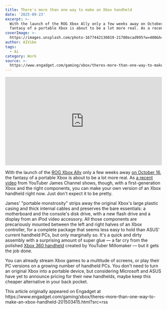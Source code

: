 ```yaml
---
title: There's more than one way to make an Xbox handheld
date: '2025-09-23'
excerpt: >-
  With the launch of the ROG Xbox Ally only a few weeks away on October 16, the
  fantasy of a portable Xbox is about to be a lot more real. As a recent v...
coverImage: >-
  https://images.unsplash.com/photo-1677442136019-21780ecad995?w=400&h=200&fit=crop&auto=format
author: AIVibe
tags:
  - Ai
category: Work
source: >-
  https://www.engadget.com/gaming/xbox/theres-more-than-one-way-to-make-an-xbox-handheld-201503415.html?src=rss
---
```

<div id="6f2194519d8d4f21805a7b0e2647a2d2"><div style="left:0;width:100%;height:0;position:relative;padding-bottom:56.25%;"><iframe src="https://www.youtube.com/embed/W3OK9A_RbSI?rel=0" style="top:0;left:0;width:100%;height:100%;position:absolute;border:0;" allowfullscreen scrolling="no" data-embed-domain="www.youtube.com"></iframe></div></div>
<p>With the launch of the <a data-i13n="elm:context_link;elmt:doNotAffiliate;cpos:1;pos:1" class="no-affiliate-link" href="https://www.engadget.com/gaming/xbox/rog-xbox-ally-handheld-gaming-devices-are-real-and-will-be-released-during-the-2025-holiday-season-142135533.html">ROG Xbox Ally</a> only a few weeks away <a data-i13n="elm:context_link;elmt:doNotAffiliate;cpos:2;pos:1" class="no-affiliate-link" href="https://www.engadget.com/gaming/xbox/xbox-ally-handhelds-will-be-available-october-16-but-we-still-dont-know-the-price-134015698.html">on October 16</a>, the fantasy of a portable Xbox is about to be a lot more real. As <a data-i13n="elm:context_link;elmt:doNotAffiliate;cpos:3;pos:1" class="no-affiliate-link" href="https://www.youtube.com/watch?v=W3OK9A_RbSI">a recent video</a> from YouTuber James Channel shows, though, with a first-generation Xbox and the right components, you can make your own version of an Xbox handheld right now. Just don&#39;t expect it to be pretty.</p>
<p>James&#39; &quot;portable monstrosity&quot; strips away the original Xbox&#39;s large plastic casing and thick internal cables and preserves the bare essentials: a motherboard and the console&#39;s disk drive, with a new flash drive and a display from an iPod video accessory. All those components are precariously mounted between the left and right halves of an Xbox controller, for a complete package that seems less easy to hold than ASUS&#39; current handheld PCs, but only marginally so. It&#39;s a quick and dirty assembly with a surprising amount of super glue — a far cry from the polished <a data-i13n="elm:context_link;elmt:doNotAffiliate;cpos:4;pos:1" class="no-affiliate-link" href="https://www.youtube.com/watch?v=w-2dgSjljn4">Xbox 360 handheld</a> created by YouTuber Millomaker — but it gets the job done.</p>
<span id="end-legacy-contents"></span><p>You can already stream Xbox games to a multitude of screens, or play their PC versions on a growing number of handheld PCs. You don&#39;t need to turn an original Xbox into a portable device, but considering Microsoft and ASUS have yet to announce pricing for their new handhelds, maybe keep this cheaper alternative in your back pocket.</p>This article originally appeared on Engadget at https://www.engadget.com/gaming/xbox/theres-more-than-one-way-to-make-an-xbox-handheld-201503415.html?src=rss

